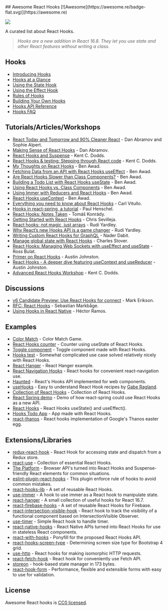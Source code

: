 <div class="github-widget" data-repo="glauberfc/awesome-react-hooks"></div>
<script async src="https://pagead2.googlesyndication.com/pagead/js/adsbygoogle.js"></script><ins class="adsbygoogle" style="display:block" data-ad-client="ca-pub-6890694312814945" data-ad-slot="5473692530" data-ad-format="auto"  data-full-width-responsive="true"></ins><script>(adsbygoogle = window.adsbygoogle || []).push({});</script>
## Awesome React Hooks [![Awesome](https://awesome.re/badge-flat.svg)](https://awesome.re)

[<img src="https://user-images.githubusercontent.com/15311858/47717137-ab421180-dc23-11e8-9ee8-a0de40260113.png">](https://reactjs.org/docs/hooks-intro.html)

A curated list about React Hooks.

> _Hooks are a new addition in React 16.8. They let you use state and other React features without writing a class._



## Hooks

- [Introducing Hooks](https://reactjs.org/docs/hooks-intro.html)
- [Hooks at a Glance](https://reactjs.org/docs/hooks-overview.html)
- [Using the State Hook](https://reactjs.org/docs/hooks-state.html)
- [Using the Effect Hook](https://reactjs.org/docs/hooks-effect.html)
- [Rules of Hooks](https://reactjs.org/docs/hooks-rules.html)
- [Building Your Own Hooks](https://reactjs.org/docs/hooks-custom.html)
- [Hooks API Reference](https://reactjs.org/docs/hooks-reference.html)
- [Hooks FAQ](https://reactjs.org/docs/hooks-faq.html)

## Tutorials/Articles/Workshops

- [React Today and Tomorrow and 90% Cleaner React](https://www.youtube.com/watch?v=dpw9EHDh2bM) - Dan Abramov and Sophie Alpert.
- [Making Sense of React Hooks](https://medium.com/@dan_abramov/making-sense-of-react-hooks-fdbde8803889) - Dan Abramov.
- [React Hooks and Suspense](https://egghead.io/playlists/react-hooks-and-suspense-650307f2) - Kent C. Dodds.
- [React Hooks & testing: Stepping through React code](https://youtu.be/JQeB9miT9Wc) - Kent C. Dodds.
- [My Thoughts on React Hooks](https://youtu.be/gmF4k6P2va8) - Ben Awad.
- [Fetching Data from an API with React Hooks useEffect](https://youtu.be/k0WnY0Hqe5c) - Ben Awad.
- [Are React Hooks Slower than Class Components?](https://youtu.be/tKRWuVOEB2w) - Ben Awad.
- [Building a Todo List with React Hooks useState](https://youtu.be/cAZ-fOd1RpA) - Ben Awad.
- [Using React Hooks vs. Class Components](https://youtu.be/vbaIZ3xMj9U) - Ben Awad.
- [Using Immer with Reducers and React Hooks](https://youtu.be/FmKjwh34Rn8) - Ben Awad.
- [React Hooks useContext](https://youtu.be/xWXxkFzgnFM) - Ben Awad.
- [Everything you need to know about React Hooks](https://medium.com/@vcarl/everything-you-need-to-know-about-react-hooks-8f680dfd4349) - Carl Vitullo.
- [Hooks in react-spring, a tutorial](https://medium.com/@drcmda/hooks-in-react-spring-a-tutorial-c6c436ad7ee4) - Paul Henschel.
- [React Hooks: Notes Taken](https://medium.com/@tomaskonrady/react-hooks-notes-taken-c42376af3ab0) - Tomáš Konrády.
- [Getting Started with React Hooks](https://scotch.io/tutorials/getting-started-with-react-hooks) - Chris Sevilleja.
- [React hooks: not magic, just arrays](https://medium.com/@ryardley/react-hooks-not-magic-just-arrays-cd4f1857236e) - Rudi Yardley.
- [Why React’s new Hooks API is a game changer](https://itnext.io/why-reacts-hooks-api-is-a-game-changer-8731c2b0a8c) - Rudi Yardley.
- [Writing Custom React Hooks for GraphQL](https://medium.com/open-graphql/react-hooks-for-graphql-3fa8ebdd6c62) - Nader Dabit.
- [Manage global state with React Hooks](https://medium.com/@Charles_Stover/manage-global-state-with-react-hooks-6065041b55b4) - Charles Stover.
- [React Hooks: Managing Web Sockets with useEffect and useState](https://medium.com/@rossbulat/react-hooks-managing-web-sockets-with-useeffect-and-usestate-2dfc30eeceec) - Ross Bulat.
- [Primer on React Hooks](https://testdriven.io/blog/react-hooks-primer/) - Austin Johnston.
- [React Hooks - A deeper dive featuring useContext and useReducer](https://testdriven.io/blog/react-hooks-advanced/) - Austin Johnston.
- [Advanced React Hooks Workshop](https://github.com/kentcdodds/advanced-react-hooks) - Kent C. Dodds.

## Discussions

- [v6 Candidate Preview: Use React Hooks for connect](https://github.com/reduxjs/react-redux/pull/1065) - Mark Erikson.
- [RFC: React Hooks](https://github.com/reactjs/rfcs/pull/68) - Sebastian Markbåge.
- [Using Hooks in React Native](https://github.com/facebook/react-native/issues/21967#issuecomment-434113687) - Héctor Ramos.

## Examples

- [Color Match](https://codesandbox.io/s/jjy215l7w3) - Color Match Game.
- [React Hooks counter](https://codesandbox.io/s/yjn90lzwrx?module=%2Fsrc%2FApp.js) - Counter using useState of React Hooks.
- [Toggle component](https://codesandbox.io/s/m449vyk65x) - Toggle component made with React Hooks.
- [Hooks test](https://github.com/jacobp100/hooks-test) - Somewhat complicated use case solved relatively nicely with React Hooks.
- [React Hanger](https://github.com/kitze/react-hanger) - React Hanger example.
- [React Navigation Hooks](https://github.com/react-navigation/react-navigation-hooks) - React hooks for convenient react-navigation use.
- [Haunted](https://github.com/matthewp/haunted) - React's Hooks API implemented for web components.
- [useHooks](https://usehooks.com/) - Easy to understand React Hook recipes by [Gabe Ragland](https://twitter.com/gabe_ragland).
- [Collection of React Hooks](https://nikgraf.github.io/react-hooks/) - Collection of React Hooks.
- [React Spring demo](https://codesandbox.io/s/ppxnl191zx) - Demo of how react-spring could use React Hooks as a new API.
- [React Hooks](https://codesandbox.io/s/yq5qowzrvz) - React Hooks useState() and useEffect().
- [Hooks Todo App](https://codesandbox.io/s/9kwyzy0y4) - App made with React Hooks.
- [react-thanos](https://github.com/codeshifu/react-thanos) - React hooks implementation of Google's Thanos easter egg.

## Extensions/Libraries

- [redux-react-hook](https://github.com/facebookincubator/redux-react-hook) - React Hook for accessing state and dispatch from a Redux store.
- [react-use](https://github.com/streamich/react-use) - Collection of essential React Hooks.
- [The Platform](https://github.com/palmerhq/the-platform) - Browser API's turned into React Hooks and Suspense-friendly React elements for common situations.
- [eslint-plugin-react-hooks](https://www.npmjs.com/package/eslint-plugin-react-hooks) - This plugin enforce rule of hooks to avoid common mistakes.
- [react-hooks-lib](https://github.com/beizhedenglong/react-hooks-lib) - A set of reusable React Hooks.
- [use-immer](https://github.com/mweststrate/use-immer) - A hook to use immer as a React hook to manipulate state.
- [react-hanger](https://github.com/kitze/react-hanger) - A small collection of useful hooks for React 16.7.
- [react-firebase-hooks](https://github.com/csfrequency/react-firebase-hooks) - A set of reusable React Hooks for Firebase.
- [react-intersection-visible-hook](https://github.com/AvraamMavridis/react-intersection-visible-hook) - React hook to track the visibility of a functional component based on IntersectionVisible Observer.
- [use-timer](https://github.com/thibaultboursier/use-timer) - Simple React hook to handle timer.
- [react-native-hooks](https://github.com/react-native-community/react-native-hooks) - React Native APIs turned into React Hooks for use in stateless React components.
- [react-with-hooks](https://github.com/yesmeck/react-with-hooks) - Ponyfill for the proposed React Hooks API.
- [react-hooks-screen-type](https://github.com/pankod/react-hooks-screen-type) - Determining screen size type for Bootstrap 4 grid.
- [use-http](https://github.com/alex-cory/react-usefetch) - React hooks for making isomorphic HTTP requests.
- [react-fetch-hook](https://github.com/ilyalesik/react-fetch-hook) - React hook for conveniently use Fetch API.
- [storeon](https://github.com/storeon/storeon) - hook-based state manager in 173 bytes.
- [react-hook-form](https://github.com/bluebill1049/react-hook-form) - Performance, flexible and extensible forms with easy to use for validation.

## License

Awesome React hooks is [CC0 licensed](https://github.com/glauberfc/awesome-react-hooks/blob/master//LICENSE.md).